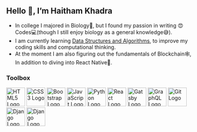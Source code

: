 ## Hello 👋, I’m Haitham Khadra

- In college I majored in Biology🧬, but I found my passion in writing 😍Codes💻(though I still enjoy biology as a general knowledge😅).
- I am currently learning [Data Structures and Algorithms](https://ocw.mit.edu/courses/electrical-engineering-and-computer-science/6-006-introduction-to-algorithms-spring-2020/), to improve my coding skills and computational thinking.
- At the moment I am also figuring out the fundamentals of Blockchain🕸, In addition to diving into React Native📱. 

### Toolbox
<div>
  <img src="https://cdn.worldvectorlogo.com/logos/html-1.svg" alt="HTML5 Logo" width="50" height="50"/> 
  <img src="https://cdn.worldvectorlogo.com/logos/css-3.svg" alt="CSS3 Logo" width="50" height="50"/>
  <img src="https://cdn.worldvectorlogo.com/logos/bootstrap-4.svg" alt="Bootstrap Logo" width="50" height="50"/>
  <img src="https://cdn.worldvectorlogo.com/logos/logo-javascript.svg" alt="JavaScript Logo" width="50" height="50"/> 
  <img src="https://cdn.worldvectorlogo.com/logos/python-5.svg" alt="Python Logo" width="50" height="50"/> 
  <img src="https://cdn.worldvectorlogo.com/logos/react-2.svg" alt="React Logo" width="50" height="50"/>
  <img src="https://cdn.worldvectorlogo.com/logos/gatsby.svg" alt="Gatsby Logo" width="50" height="50"/>
  <img src="https://cdn.worldvectorlogo.com/logos/graphql-logo-2.svg" alt="GraphQL Logo" width="50" height="50"/>
  <img src="https://cdn.worldvectorlogo.com/logos/git-icon.svg" alt="Git Logo" width="50" height="50"/> 
  <img src="https://cdn.worldvectorlogo.com/logos/django.svg" alt="Django Logo" width="50" height="50"/>
  <img src="https://cdn.worldvectorlogo.com/logos/sass-1.svg" alt="Django Logo" width="50" height="50"/>
</div>
